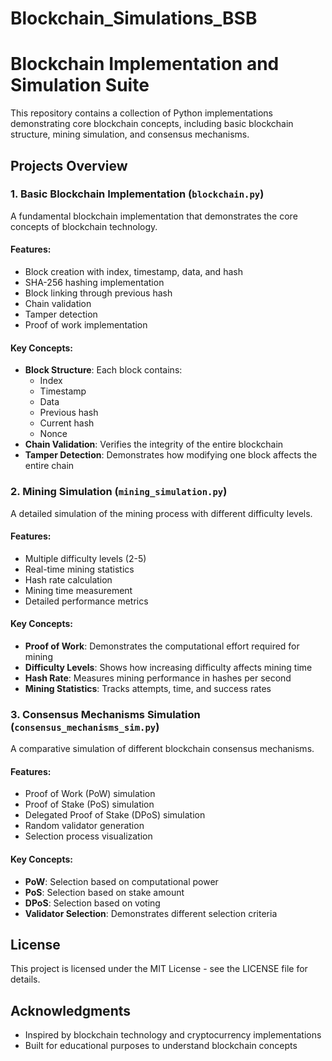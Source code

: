 # Blockchain_Simulations_BSB

# Blockchain Implementation and Simulation Suite

This repository contains a collection of Python implementations demonstrating core blockchain concepts, including basic blockchain structure, mining simulation, and consensus mechanisms.

## Projects Overview

### 1. Basic Blockchain Implementation (`blockchain.py`)
A fundamental blockchain implementation that demonstrates the core concepts of blockchain technology.

#### Features:
- Block creation with index, timestamp, data, and hash
- SHA-256 hashing implementation
- Block linking through previous hash
- Chain validation
- Tamper detection
- Proof of work implementation

#### Key Concepts:
- **Block Structure**: Each block contains:
  - Index
  - Timestamp
  - Data
  - Previous hash
  - Current hash
  - Nonce
- **Chain Validation**: Verifies the integrity of the entire blockchain
- **Tamper Detection**: Demonstrates how modifying one block affects the entire chain

### 2. Mining Simulation (`mining_simulation.py`)
A detailed simulation of the mining process with different difficulty levels.

#### Features:
- Multiple difficulty levels (2-5)
- Real-time mining statistics
- Hash rate calculation
- Mining time measurement
- Detailed performance metrics

#### Key Concepts:
- **Proof of Work**: Demonstrates the computational effort required for mining
- **Difficulty Levels**: Shows how increasing difficulty affects mining time
- **Hash Rate**: Measures mining performance in hashes per second
- **Mining Statistics**: Tracks attempts, time, and success rates

### 3. Consensus Mechanisms Simulation (`consensus_mechanisms_sim.py`)
A comparative simulation of different blockchain consensus mechanisms.

#### Features:
- Proof of Work (PoW) simulation
- Proof of Stake (PoS) simulation
- Delegated Proof of Stake (DPoS) simulation
- Random validator generation
- Selection process visualization

#### Key Concepts:
- **PoW**: Selection based on computational power
- **PoS**: Selection based on stake amount
- **DPoS**: Selection based on voting
- **Validator Selection**: Demonstrates different selection criteria

## License
This project is licensed under the MIT License - see the LICENSE file for details.

## Acknowledgments
- Inspired by blockchain technology and cryptocurrency implementations
- Built for educational purposes to understand blockchain concepts
